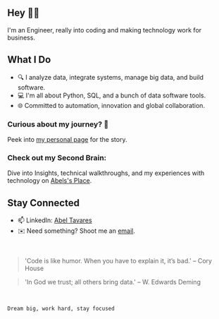 ## Hey 👋🏽

I'm an Engineer, really into coding and making technology work for business.

## What I Do

- 🔍 I analyze data, integrate systems, manage big data, and build software.
- 💻 I'm all about Python, SQL, and a bunch of data software tools.
- 🌐 Committed to automation, innovation and global collaboration.

### Curious about my journey? 🧭

Peek into [my personal page](https://abeltavares.github.io/) for the story.

### Check out my Second Brain:

Dive into Insights, technical walkthroughs, and my experiences with technology on [Abels's Place](https://abeltavares.hashnode.dev).

## Stay Connected

- 📫 LinkedIn: [Abel Tavares](https://www.linkedin.com/in/abeltavares/)
- ✉️ Need something? Shoot me an [email](mailto:abelst9@gmail.com).

<br>

> 'Code is like humor. When you have to explain it, it’s bad.' – Cory House

> 'In God we trust; all others bring data.' – W. Edwards Deming

<br>

`Dream big, work hard, stay focused`


